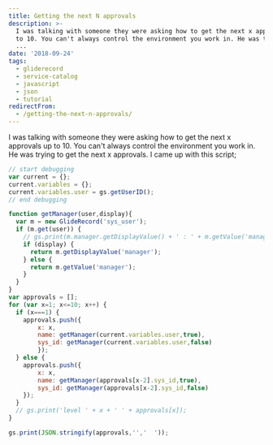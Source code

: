 ```yaml
---
title: Getting the next N approvals
description: >-
  I was talking with someone they were asking how to get the next x approvals up
  to 10. You can't always control the environment you work in. He was trying to
  ...
date: '2018-09-24'
tags:
  - gliderecord
  - service-catalog
  - javascript
  - json
  - tutorial
redirectFrom:
  - /getting-the-next-n-approvals/
---
```


<!--StartFragment-->

I was talking with someone they were asking how to get the next x approvals up to 10. You can't always control the environment you work in. He was trying to get the next x approvals. I came up with this script;

<!--EndFragment-->



<!--StartFragment-->

```javascript
// start debugging
var current = {};
current.variables = {};
current.variables.user = gs.getUserID();
// end debugging

function getManager(user,display){
  var m = new GlideRecord('sys_user');
  if (m.get(user)) {
    // gs.print(m.manager.getDisplayValue() + ' : ' + m.getValue('manager')); 
    if (display) {
      return m.getDisplayValue('manager');
    } else {
      return m.getValue('manager');
    }
  }
}
var approvals = [];
for (var x=1; x<=10; x++) {
  if (x===1) {
    approvals.push({
        x: x,
        name: getManager(current.variables.user,true),
        sys_id: getManager(current.variables.user,false)
        });
  } else {
    approvals.push({
        x: x,
        name: getManager(approvals[x-2].sys_id,true),
        sys_id: getManager(approvals[x-2].sys_id,false)
    });
  }
  // gs.print('level ' + x + ' ' + approvals[x]);
}

gs.print(JSON.stringify(approvals,'','  '));
```

<!--EndFragment-->